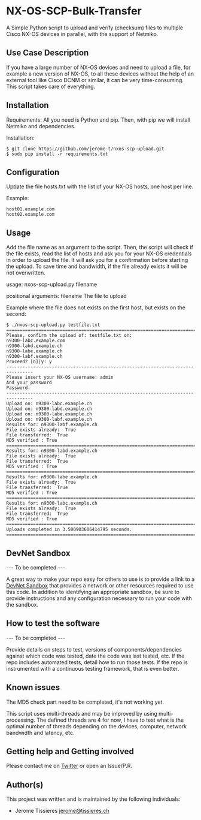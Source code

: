 # NX-OS-SCP-Bulk-Transfer

A Simple Python script to upload and verify (checksum) files to multiple Cisco NX-OS devices in parallel, with the support of Netmiko.

 
## Use Case Description

If you have a large number of NX-OS devices and need to upload a file, for example a new version of NX-OS, to all these devices without the help of an external tool like Cisco DCNM or similar, it can be very time-consuming. This script takes care of everything.

## Installation

Requirements: All you need is Python and pip. 
Then, with pip we will install Netmiko and dependencies.

Installation:

	$ git clone https://github.com/jerome-t/nxos-scp-upload.git
	$ sudo pip install -r requirements.txt

## Configuration

Update the file hosts.txt with the list of your NX-OS hosts, one host per line.

Example:

	host01.example.com
	host02.example.com

## Usage

Add the file name as an argument to the script. 
Then, the script will check if the file exists, read the list of hosts and ask you for your NX-OS credentials in order to upload the file.
It will ask you for a confirmation before starting the upload.
To save time and bandwidth, if the file already exists it will be not overwritten.

usage: nxos-scp-upload.py filename

positional arguments:
  filename        The file to upload

Example where the file does not exists on the first host, but exists on the second:

	$ ./nxos-scp-upload.py testfile.txt 
	================================================================================
	Please, confirm the upload of: testfile.txt on: 
	n9300-labc.example.com
	n9300-labd.example.ch
	n9300-labe.example.ch
	n9300-labf.example.ch
	Proceed? [n]|y: y
	--------------------------------------------------------------------------------
	Please insert your NX-OS username: admin
	And your password
	Password: 
	--------------------------------------------------------------------------------
	Upload on: n9300-labc.example.ch
	Upload on: n9300-labd.example.ch
	Upload on: n9300-labe.example.ch
	Upload on: n9300-labf.example.ch
	Results for: n9300-labf.example.ch
	File exists already:  True
	File transferred:  True
	MD5 verified : True
	================================================================================
	Results for: n9300-labd.example.ch
	File exists already:  True
	File transferred:  True
	MD5 verified : True
	================================================================================
	Results for: n9300-labe.example.ch
	File exists already:  True
	File transferred:  True
	MD5 verified : True
	================================================================================
	Results for: n9300-labc.example.ch
	File exists already:  True
	File transferred:  True
	MD5 verified : True
	================================================================================
	Uploads completed in 3.500903606414795 seconds.
	================================================================================


## DevNet Sandbox

--- To be completed ---

A great way to make your repo easy for others to use is to provide a link to a [DevNet Sandbox](https://developer.cisco.com/site/sandbox/) that provides a network or other resources required to use this code. In addition to identifying an appropriate sandbox, be sure to provide instructions and any configuration necessary to run your code with the sandbox.

## How to test the software

--- To be completed ---

Provide details on steps to test, versions of components/dependencies against which code was tested, date the code was last tested, etc. 
If the repo includes automated tests, detail how to run those tests.
If the repo is instrumented with a continuous testing framework, that is even better.


## Known issues

The MD5 check part need to be completed, it's not working yet.

This script uses multi-threads and may be improved by using multi-processing. 
The defined threads are 4 for now, I have to test what is the optimal number of threads depending on the devices, computer, network bandwidth and latency, etc.


## Getting help and Getting involved

Please contact me on [Twitter](https://twitter.com/JeromeTissieres) or open an Issue/P.R.

## Author(s)

This project was written and is maintained by the following individuals:

* Jerome Tissieres <jerome@tissieres.ch>
